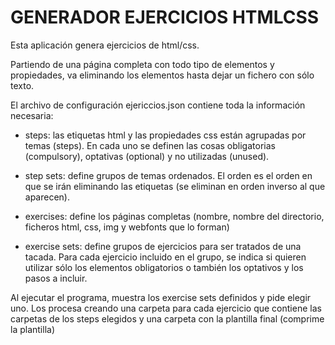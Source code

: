 # GENERADOR EJERCICIOS HTMLCSS

Esta aplicación genera ejercicios de html/css.

Partiendo de una página completa con todo tipo de elementos y propiedades, va eliminando los elementos hasta dejar un fichero con sólo texto.

El archivo de configuración ejericcios.json contiene toda la información necesaria:

-   steps: las etiquetas html y las propiedades css están agrupadas por temas (steps). En cada uno se definen las cosas obligatorias (compulsory), optativas (optional) y no utilizadas (unused).

-   step sets: define grupos de temas ordenados. El orden es el orden en que se irán eliminando las etiquetas (se eliminan en orden inverso al que aparecen).

-   exercises: define los páginas completas (nombre, nombre del directorio, ficheros html, css, img y webfonts que lo forman)

-   exercise sets: define grupos de ejercicios para ser tratados de una tacada. Para cada ejercicio incluido en el grupo, se indica si quieren utilizar sólo los elementos obligatorios o también los optativos y los pasos a incluir.

Al ejecutar el programa, muestra los exercise sets definidos y pide elegir uno. Los procesa creando una carpeta para cada ejercicio que contiene las carpetas de los steps elegidos y una carpeta con la plantilla final (comprime la plantilla)

